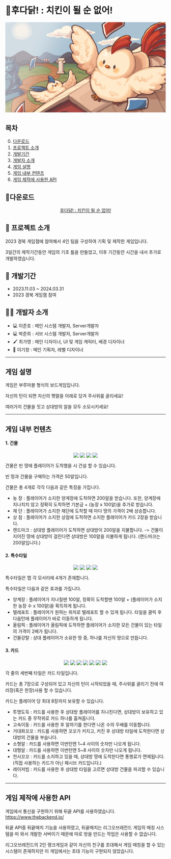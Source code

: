 # 🐓후다닭! : 치킨이 될 순 없어!
![후다닭Title](https://github.com/LKM0222/GameJam_1/blob/main/Assets/04.Image/Title/main.png?raw=true)

## 목차
0. [다운로드](#다운로드)
1. [프로젝트 소개](#-프로젝트-소개)
2. [개발기간](#-개발기간)
3. [개발자 소개](#%EF%B8%8F-개발자-소개)
4. [게임 설명](#게임-설명)
5. [게임 내부 컨텐츠](#게임-내부-컨텐츠)
6. [게임 제작에 사용한 API](#게임-제작에-사용한-api)



## 💾다운로드
 <center><a href="https://www.google.com/" target="_blank">후다닭! : 치킨이 될 순 없어!</a></center>



📜 프로젝트 소개
----
2023 경북 게임잼에 참여해서 4인 팀을 구성하여 기획 및 제작한 게임입니다.

3일간의 제작기간동안 게임의 기초 틀을 만들었고, 이후 기간동안 시간을 내서 추가로 개발하였습니다.


📆 개발기간
----
+ 2023.11.03 ~ 2024.03.31
+ 2023 경북 게임잼 참여


🙋‍♂️ 개발자 소개
---
+ 💻 이준호 : 메인 시스템 개발자, Server개발자
+ 💻 박준희 : 서브 시스템 개발자, Server개발자
+ 🖌️ 최가영 : 메인 디자이너, UI 및 게임 캐릭터, 배경 디자이너
+ 📒 이기창 : 메인 기획자, 레벨 디자이너

----
## 게임 설명

게임은 부루마블 형식의 보드게임입니다.

자신의 턴이 되면 자신의 펫말을 아래로 당겨 주사위를 굴리세요!

여러가지 건물을 짓고 상대방의 알을 모두 소모시키세요!

----
## 게임 내부 컨텐츠
#### **1. 건물**
<p align="center">  
 <img src="https://github.com/LKM0222/Hudadark/assets/57254350/7b5f0285-9a10-4fad-ba3a-7777a708a576" align="center" width="10%"> 
 <img src="https://github.com/LKM0222/Hudadark/assets/57254350/874bab2d-7490-42ca-93b5-baea2716dd30" align="center" width="10%">  
 <img src="https://github.com/LKM0222/Hudadark/assets/57254350/f6fc506e-52c3-47c7-979e-7ab272c229d9" align="center" width="10%">  
 <img src="https://github.com/LKM0222/Hudadark/assets/57254350/be2577a9-266b-4ff5-b26e-187a52d246d2" align="center" width="10%">  
</p>

건물은 빈 땅에 플레이어가 도착했을 시 건설 할 수 있습니다.

빈 땅과 건물을 구매하는 가격은 50알입니다.

건물은 총 4개로 각각 다음과 같은 특징을 가집니다.
+ 농    장 : 플레이어가 소지한 양계장에 도착하면 200알을 받습니다. 또한, 양계장에 지나치치 않고 정확히 도착하면 기본금 + (농장 x 100알)을 추가로 받습니다.
+ 재    단 : 플레이어가 소지한 재단에 도착할 때 마다 땅의 가격이 2배 상승합니다.
+ 상    점 : 플레이어가 소지한 상점에 도착하면 소지한 플레이어가 카드 2장을 받습니다.
+ 랜드마크 : 상대방 플레이어가 도착하면 상대방이 200알을 지불합니다.
-> 건물이 지어진 땅에 상대방이 걸린다면 상대방은 100알을 지불하게 됩니다. (랜드마크는 200알입니다.)

#### **2. 특수타일**
<p align="center">  
 <img src="https://github.com/LKM0222/Hudadark/assets/57254350/d46cb4a2-b2b9-4ed2-95b9-2eeb536c9969" align="center" width="10%"> 
 <img src="https://github.com/LKM0222/Hudadark/assets/57254350/faf27b5c-7731-4bf6-94ed-9843d362f3f6" align="center" width="10%">  
 <img src="https://github.com/LKM0222/Hudadark/assets/57254350/60b5a64f-e5ef-47b2-9ad9-201476d41865" align="center" width="10%">  
 <img src="https://github.com/LKM0222/Hudadark/assets/57254350/b728b49f-8828-4483-8bf2-0ee8a0d26d0e" align="center" width="10%">  
</p>
특수타일은 맵 각 모서리에 4개가 존재합니다.

특수타일은 다음과 같은 효과를 가집니다.

+ 양계장 : 플레이어가 지나칠땐 100알, 정확히 도착할땐 100알 + (플레이어가 소지한 농장 수 x 100알)을 획득하게 됩니다.
+ 텔레포트 : 플레이어가 원하는 위치로 텔레포트 할 수 있게 됩니다. 타일을 클릭 후 다음턴에 플레이어가 바로 이동하게 됩니다.
+ 올림픽 : 플레이어가 올림픽에 도착하면 플레이어가 소지한 모든 건물이 있는 타일의 가격이 2배가 됩니다.
+ 건물강탈 : 상대 플레이어가 소유한 땅 중, 하나를 자신의 땅으로 만듭니다.

#### **3. 카드**
<p align="center">
 <img src="https://github.com/LKM0222/Hudadark/assets/57254350/88327dd3-db9e-4b41-941e-0237e18e6525" align="center" width="10%"> 
 <img src="https://github.com/LKM0222/Hudadark/assets/57254350/7f9847d4-0d29-4e36-8da4-4ff0fb449d81" align="center" width="10%">  
 <img src="https://github.com/LKM0222/Hudadark/assets/57254350/63b475a3-fb1a-404c-980d-6990d5185d68" align="center" width="10%">  
 <img src="https://github.com/LKM0222/Hudadark/assets/57254350/09e49b21-9e9f-4559-965f-e6180a3b7114" align="center" width="10%">  
 <img src="https://github.com/LKM0222/Hudadark/assets/57254350/55b175c7-beec-4fe9-b1aa-1a934730318a" align="center" width="10%">  
 <img src="https://github.com/LKM0222/Hudadark/assets/57254350/79f9d5f7-ac55-4c4a-8920-6629ac7a923c" align="center" width="10%">  
 <img src="https://github.com/LKM0222/Hudadark/assets/57254350/140170db-7b62-45fa-889e-5f411600b3de" align="center" width="10%">  
</p>
각 줄의 세번째 타일은 카드 타일입니다.


카드는 총 7장으로 구성되어 있고 자신의 턴이 시작되었을 때, 주사위를 굴리기 전에 여러장(혹은 한장)사용 할 수 있습니다.

카드는 플레이어 당 최대 8장까지 보유할 수 있습니다.

+ 투명도둑 : 카드를 사용한 후 상대방 플레이어를 지나친다면, 상대방이 보유하고 있는 카드 중 무작위로 카드 하나를 훔쳐옵니다.
+ 고속이동 : 카드를 사용한 후 알까기를 한다면 나온 수의 두배를 이동합니다.
+ 거대화꼬꼬 : 카드를 사용하면 꼬꼬가 커지고, 커진 후 상대방 타일에 도착한다면 상대방의 건물을 부숩니다.
+ 소형알 : 카드를 사용하면 이번턴엔 1~4 사이의 숫자만 나오게 됩니다.
+ 대형알 : 카드를 사용하면 이번턴엔 5~8 사이의 숫자만 나오게 됩니다.
+ 천사꼬꼬 : 카드를 소지하고 있을 때, 상대방 땅에 도착한다면 통행료가 면제됩니다. (직접 사용하는 카드가 아닌 패시브 카드입니다.)
+ 레이저빔 : 카드를 사용한 후 상대방 타일을 고르면 상대방 건물을 파괴할 수 있습니다.

----
## 게임 제작에 사용한 API
게임에서 통신을 구현하기 위해 뒤끝 API를 사용하였습니다. <https://www.thebackend.io/>

뒤끝 API중 뒤끝매치 기능을 사용하였고, 뒤끝매치는 리그오브레전드 게임의 매칭 시스템을 따 와서 개발한 서버이기 때문에 따로 방을 만드는 작업은 사용할 수 없습니다.

리그오브레전드의 2인 랭크게임과 같이 자신의 친구를 초대해서 게임 매칭을 할 수 있는 시스템이 존재하지만 이 게임에서는 초대 기능이 구현되지 않았습니다.

<!--
제목 : # 제목 (#의 갯수만큼 크기가 작아진다 1~6개의 #을 쓸 수 있다.)
      # 제목 1
      ## 제목 2
      ### 제목 3
      #### 제목 4
      ##### 제목 5
      ###### 제목 6
이미지를 추가할때 : ![이미지 이름](이미지 링크)
줄바꿈 : 엔터두번
글 강조 (Bold) : **강조할 텍스트**
구분선 : ---(3개이상)
불릿 : 문단 맨 앞에 까만 점을 불릿이라고 한다.
        + 를 쓰거나
        - 를 써도 되고
        * 를 써도된다.
          * tap을 하면 들여쓰기로 빈 불릿이 생성된다.
인용문 : > 인용할 말
하이퍼 링크 : <링크 주소> <>로 묶으면 하이퍼링크


-->
